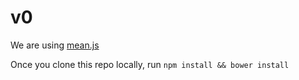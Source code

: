 # v0

We are using [mean.js](http://meanjs.org/)

Once you clone this repo locally, run `npm install && bower install`